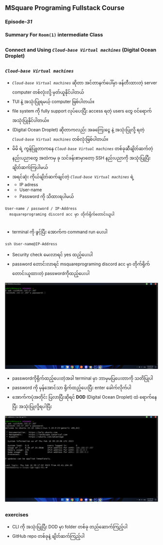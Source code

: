 ﻿## MSquare Programing Fullstack Course
### Episode-*31* 
### Summary For `Room(1)` intermediate Class
##
### Connect and Using  *`Cloud-base Virtual machines`* (Digital Ocean Droplet)
##
### *`Cloud-base Virtual machines`*
- *`Cloud-base Virtual machines`* ဆိုတာ အင်တာနက်ပေါ်မှာ ဖန်တီးထားတဲ့  server computer တစ်လုံးလို့ မှတ်ယူနိုင်ပါတယ်
- TUI နဲ့ အသုံးပြုရမယ့် computer ဖြစ်ပါတယ်။
- file system ကို fully support လုပ်ပေးပြီး access ရတဲ့ users တွေ ၀င်ရောက်အသုံးပြုနိုင်ပါတယ်။
- (Digital Ocean Droplet) ဆိုတာကလည်း အခကြေးငွေ နဲ့ အသုံးပြုလို့ ရတဲ့  *`Cloud-base Virtual machines`* တစ်လုံးဖြစ်ပါတယ်။
- မိမိ ရဲ့ ကွန်ပြူတာကနေ *`Cloud-base Virtual machines`* တစ်ခုဆီချိတ်ဆက်တဲ့ နည်းပညာတွေ အထဲကမှ ခု သင်ခန်းစာမှာတော့ SSH နည်းပညာကို အသုံးပြုပြီး ချိတ်ဆက်ကြပါမယ်
- အရင်ဆုံး ကိုယ်ချိတ်ဆက်ချင်တဲ့ *`Cloud-base Virtual machines`* ရဲ့  
- - IP adress
- - User-name
- - Password ကို သိထားရပါမယ်
```properties
User-name / password / IP-Address
  msquareprograming discord acc မှာ တိုက်ရိုက်တောင်းယူပါ
 
```
- terminal ကို ဖွင့်ပြီး အောက်က command run ပေးပါ
```console
ssh User-name@IP-Address
```
- Security check မေးလာရင် yes ထည့်ပေးပါ
- password တောင်းလာရင် msquareprograming discord acc မှာ တိုက်ရိုက်တောင်းယူထားတဲ့ passwordကိုထည့်ပေးပါ

![enter image description here](https://raw.githubusercontent.com/Aungmyanmar32/msquare-fullstack-m2/main/docdropo311.png)
- passwordကိုရိုက်ထည့်ပေးတဲ့အခါ terminal မှာ ဘာမှမပြပေးတာကို သတိပြုပါ
- password ကို မှန်အောင်သာ ရိုက်ထည့်ပေးပြီး enter ခေါက်လိုက်ပါ
- အောက်ကပုံအတိုင်း ပြလာပြီးဆိုရင် **DOD** (Digital Ocean Droplet) ထဲ ရောက်နေပြီး အသုံးပြုလို့ရပါပြီး

![enter image description here](https://raw.githubusercontent.com/Aungmyanmar32/msquare-fullstack-m2/main/docdropo312.png)
##
### exercises
-  CLI ကို အသုံးပြုပြီး DOD မှာ folder တစ်ခု တည်ဆောက်ကြည့်ပါ
- GitHub repo တစ်ခုနဲ့ ချိတ်ဆက်ကြည့်ပါ


